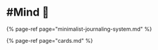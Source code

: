 # \#Mind 🧠

{% page-ref page="minimalist-journaling-system.md" %}

{% page-ref page="cards.md" %}



